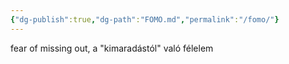 ```yaml
---
{"dg-publish":true,"dg-path":"FOMO.md","permalink":"/fomo/"}
---
```


fear of missing out, a "kimaradástól" való félelem